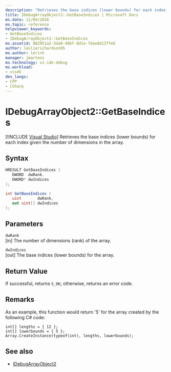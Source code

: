 ```yaml
---
description: "Retrieves the base indices (lower bounds) for each index given the number of dimensions in the array."
title: IDebugArrayObject2::GetBaseIndices | Microsoft Docs
ms.date: 11/04/2016
ms.topic: reference
helpviewer_keywords:
- GetBaseIndices
- IDebugArrayObject2::GetBaseIndices
ms.assetid: 882951a2-3da0-49bf-8d1e-7daedd13ffe6
author: leslierichardson95
ms.author: lerich
manager: jmartens
ms.technology: vs-ide-debug
ms.workload:
- vssdk
dev_langs:
- CPP
- CSharp
---
```

# IDebugArrayObject2::GetBaseIndices

 [!INCLUDE [Visual Studio](~/includes/applies-to-version/vs-windows-only.md)]
Retrieves the base indices (lower bounds) for each index given the number of dimensions in the array.

## Syntax

```cpp
HRESULT GetBaseIndices (
   DWORD  dwRank,
   DWORD* dwIndices
);
```

```csharp
int GetBaseIndices (
   uint       dwRank,
   out uint[] dwIndices
);
```

## Parameters
`dwRank`\
[in] The number of dimensions (rank) of the array.

`dwIndices`\
[out] The base indices (lower bounds) for the array.

## Return Value
 If successful, returns `S_OK`; otherwise, returns an error code.

## Remarks
 As an example, this function would return '5' for the array created by the following C# code:

```
int[] lengths = { 12 };
int[] lowerbounds = { 5 };
Array.CreateInstance(typeof(int), lengths, lowerbounds);
```

## See also
- [IDebugArrayObject2](../../../extensibility/debugger/reference/idebugarrayobject2.md)
